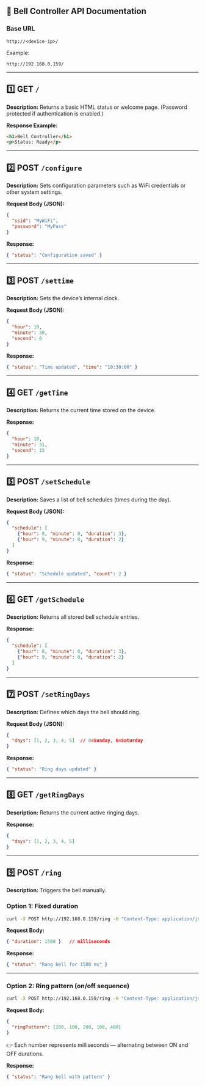 
## 🔔 Bell Controller API Documentation

### Base URL

```
http://<device-ip>/
```

Example:

```
http://192.168.0.159/
```

---

## 1️⃣ GET `/`

**Description:**
Returns a basic HTML status or welcome page. (Password protected if authentication is enabled.)

**Response Example:**

```html
<h1>Bell Controller</h1>
<p>Status: Ready</p>
```

---

## 2️⃣ POST `/configure`

**Description:**
Sets configuration parameters such as WiFi credentials or other system settings.

**Request Body (JSON):**

```json
{
  "ssid": "MyWiFi",
  "password": "MyPass"
}
```

**Response:**

```json
{ "status": "Configuration saved" }
```

---

## 3️⃣ POST `/settime`

**Description:**
Sets the device’s internal clock.

**Request Body (JSON):**

```json
{
  "hour": 10,
  "minute": 30,
  "second": 0
}
```

**Response:**

```json
{ "status": "Time updated", "time": "10:30:00" }
```

---

## 4️⃣ GET `/getTime`

**Description:**
Returns the current time stored on the device.

**Response:**

```json
{
  "hour": 10,
  "minute": 31,
  "second": 15
}
```

---

## 5️⃣ POST `/setSchedule`

**Description:**
Saves a list of bell schedules (times during the day).

**Request Body (JSON):**

```json
{
  "schedule": [
    {"hour": 8, "minute": 0, "duration": 3},
    {"hour": 9, "minute": 0, "duration": 2}
  ]
}
```

**Response:**

```json
{ "status": "Schedule updated", "count": 2 }
```

---

## 6️⃣ GET `/getSchedule`

**Description:**
Returns all stored bell schedule entries.

**Response:**

```json
{
  "schedule": [
    {"hour": 8, "minute": 0, "duration": 3},
    {"hour": 9, "minute": 0, "duration": 2}
  ]
}
```

---

## 7️⃣ POST `/setRingDays`

**Description:**
Defines which days the bell should ring.

**Request Body (JSON):**

```json
{
  "days": [1, 2, 3, 4, 5]  // 0=Sunday, 6=Saturday
}
```

**Response:**

```json
{ "status": "Ring days updated" }
```

---

## 8️⃣ GET `/getRingDays`

**Description:**
Returns the current active ringing days.

**Response:**

```json
{
  "days": [1, 2, 3, 4, 5]
}
```

---

## 9️⃣ POST `/ring`

**Description:**
Triggers the bell manually.

### Option 1: Fixed duration

```bash
curl -X POST http://192.168.0.159/ring -H "Content-Type: application/json" -d '{"duration": 1500}'
```

**Request Body:**

```json
{ "duration": 1500 }   // milliseconds
```

**Response:**

```json
{ "status": "Rang bell for 1500 ms" }
```

---

### Option 2: Ring pattern (on/off sequence)

```bash
curl -X POST http://192.168.0.159/ring -H "Content-Type: application/json" -d '{"ringPattern": [200, 100, 200, 100, 400]}'
```

**Request Body:**

```json
{
  "ringPattern": [200, 100, 200, 100, 400]
}
```

👉 Each number represents milliseconds — alternating between ON and OFF durations.

**Response:**

```json
{ "status": "Rang bell with pattern" }
```
